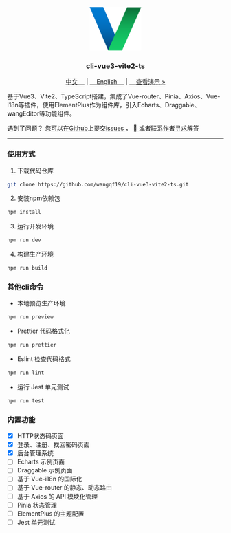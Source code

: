 <div align="center">
  <a href="https://github.com/wangqf19/fage-cli">
    <img src="docs/logo.png" alt="Logo" width="120" height="auto">
  </a>

  <h3 align="center">cli-vue3-vite2-ts</h3>

  <p align="cneter">
    <a href="https://github.com/wangqf19/cli-vue3-vite2-ts/README.zh.md">中文&nbsp;&nbsp;&nbsp;&nbsp;</a>
    |
    <a href="https://github.com/wangqf19/cli-vue3-vite2-ts/README.md">&nbsp;&nbsp;&nbsp;&nbsp;English&nbsp;&nbsp;&nbsp;&nbsp;</a>
    |
    <a href="https://github.com/wangqf19/cli-vue3-vite2-ts/docs/">&nbsp;&nbsp;&nbsp;&nbsp;查看演示 »</a>
  </p>

  <p align="left">
    基于Vue3、Vite2、TypeScript搭建，集成了Vue-router、Pinia、Axios、Vue-i18n等插件，使用ElementPlus作为组件库，引入Echarts、Draggable、wangEditor等功能组件。
  </p>


  <p align="left">
    遇到了问题？
    <a href="https://github.com/wangqf19/cli-vue3-vite2-ts/issues">您可以在Github上提交issues  </a>
    ，
    <a href="mailto:wangqf19@189.cn">📮 或者联系作者寻求解答</a>
  </p>
</div>

-----------
 
### 使用方式

1. 下载代码仓库

```sh
git clone https://github.com/wangqf19/cli-vue3-vite2-ts.git
```

2. 安装npm依赖包
   
```sh
npm install
```

3. 运行开发环境

```sh
npm run dev
```

4. 构建生产环境

```sh
npm run build
```

### 其他cli命令

- 本地预览生产环境

```sh
npm run preview
```

- Prettier 代码格式化

```sh
npm run prettier
```

- Eslint 检查代码格式

```sh
npm run lint
```

- 运行 Jest 单元测试

```sh
npm run test
```

### 内置功能

- [x] HTTP状态码页面
- [x] 登录、注册、找回密码页面
- [x] 后台管理系统
- [ ] Echarts 示例页面
- [ ] Draggable 示例页面
- [ ] 基于 Vue-i18n 的国际化
- [ ] 基于 Vue-router 的静态、动态路由
- [ ] 基于 Axios 的 API 模块化管理  
- [ ] Pinia 状态管理
- [ ] ElementPlus 的主题配置
- [ ] Jest 单元测试 
